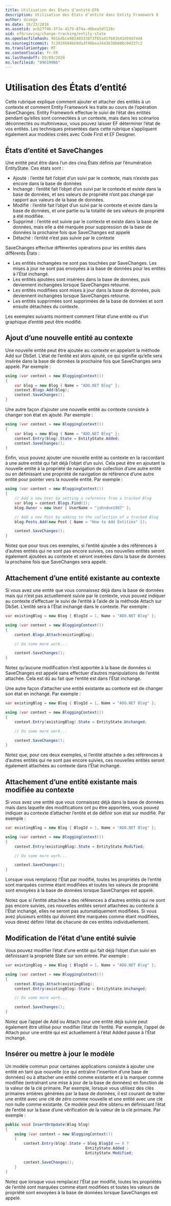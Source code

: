 ```yaml
---
title: Utilisation des États d’entité-EF6
description: Utilisation des États d’entité dans Entity Framework 6
author: divega
ms.date: 10/23/2016
ms.assetid: acb27f46-3f3a-4179-874a-d6bea5d7120c
uid: ef6/saving/change-tracking/entity-state
ms.openlocfilehash: 981bdbca982403338f3f65a41f601641d59d74d8
ms.sourcegitcommit: 7c3939504bb9da3f46bea3443638b808c04227c2
ms.translationtype: MT
ms.contentlocale: fr-FR
ms.lasthandoff: 09/09/2020
ms.locfileid: "89619986"
---
```

# <a name="working-with-entity-states"></a>Utilisation des États d’entité
Cette rubrique explique comment ajouter et attacher des entités à un contexte et comment Entity Framework les traite au cours de l’opération SaveChanges.
Entity Framework effectue le suivi de l’état des entités pendant qu’elles sont connectées à un contexte, mais dans les scénarios déconnectés ou multiniveaux, vous pouvez laisser EF déterminer l’état de vos entités.
Les techniques présentées dans cette rubrique s’appliquent également aux modèles créés avec Code First et EF Designer.  

## <a name="entity-states-and-savechanges"></a>États d’entité et SaveChanges

Une entité peut être dans l’un des cinq États définis par l’énumération EntityState. Ces états sont :  

- Ajouté : l’entité fait l’objet d’un suivi par le contexte, mais n’existe pas encore dans la base de données  
- Inchangé : l’entité fait l’objet d’un suivi par le contexte et existe dans la base de données, et ses valeurs de propriété n’ont pas changé par rapport aux valeurs de la base de données.  
- Modifié : l’entité fait l’objet d’un suivi par le contexte et existe dans la base de données, et une partie ou la totalité de ses valeurs de propriété a été modifiée.  
- Supprimé : l’entité est suivie par le contexte et existe dans la base de données, mais elle a été marquée pour suppression de la base de données la prochaine fois que SaveChanges est appelé  
- Détaché : l’entité n’est pas suivie par le contexte  

SaveChanges effectue différentes opérations pour les entités dans différents États :  

- Les entités inchangées ne sont pas touchées par SaveChanges. Les mises à jour ne sont pas envoyées à la base de données pour les entités à l’État inchangé.  
- Les entités ajoutées sont insérées dans la base de données, puis deviennent inchangées lorsque SaveChanges retourne.  
- Les entités modifiées sont mises à jour dans la base de données, puis deviennent inchangées lorsque SaveChanges retourne.  
- Les entités supprimées sont supprimées de la base de données et sont ensuite détachées du contexte.  

Les exemples suivants montrent comment l’état d’une entité ou d’un graphique d’entité peut être modifié.  

## <a name="adding-a-new-entity-to-the-context"></a>Ajout d’une nouvelle entité au contexte  

Une nouvelle entité peut être ajoutée au contexte en appelant la méthode Add sur DbSet.
L’état de l’entité est alors ajouté, ce qui signifie qu’elle sera insérée dans la base de données la prochaine fois que SaveChanges sera appelé.
Par exemple :  

``` csharp
using (var context = new BloggingContext())
{
    var blog = new Blog { Name = "ADO.NET Blog" };
    context.Blogs.Add(blog);
    context.SaveChanges();
}
```  

Une autre façon d’ajouter une nouvelle entité au contexte consiste à changer son état en ajouté. Par exemple :  

``` csharp
using (var context = new BloggingContext())
{
    var blog = new Blog { Name = "ADO.NET Blog" };
    context.Entry(blog).State = EntityState.Added;
    context.SaveChanges();
}
```  

Enfin, vous pouvez ajouter une nouvelle entité au contexte en la raccordant à une autre entité qui fait déjà l’objet d’un suivi.
Cela peut être en ajoutant la nouvelle entité à la propriété de navigation de collection d’une autre entité ou en définissant une propriété de navigation de référence d’une autre entité pour pointer vers la nouvelle entité. Par exemple :  

``` csharp
using (var context = new BloggingContext())
{
    // Add a new User by setting a reference from a tracked Blog
    var blog = context.Blogs.Find(1);
    blog.Owner = new User { UserName = "johndoe1987" };

    // Add a new Post by adding to the collection of a tracked Blog
    blog.Posts.Add(new Post { Name = "How to Add Entities" });

    context.SaveChanges();
}
```  

Notez que pour tous ces exemples, si l’entité ajoutée a des références à d’autres entités qui ne sont pas encore suivies, ces nouvelles entités seront également ajoutées au contexte et seront insérées dans la base de données la prochaine fois que SaveChanges sera appelé.  

## <a name="attaching-an-existing-entity-to-the-context"></a>Attachement d’une entité existante au contexte  

Si vous avez une entité que vous connaissez déjà dans la base de données mais qui n’est pas actuellement suivie par le contexte, vous pouvez indiquer au contexte d’effectuer le suivi de l’entité à l’aide de la méthode Attach sur DbSet. L’entité sera à l’État inchangé dans le contexte. Par exemple :  

``` csharp
var existingBlog = new Blog { BlogId = 1, Name = "ADO.NET Blog" };

using (var context = new BloggingContext())
{
    context.Blogs.Attach(existingBlog);

    // Do some more work...  

    context.SaveChanges();
}
```  

Notez qu’aucune modification n’est apportée à la base de données si SaveChanges est appelé sans effectuer d’autres manipulations de l’entité attachée. Cela est dû au fait que l’entité est dans l’État inchangé.  

Une autre façon d’attacher une entité existante au contexte est de changer son état en inchangé. Par exemple :  

``` csharp
var existingBlog = new Blog { BlogId = 1, Name = "ADO.NET Blog" };

using (var context = new BloggingContext())
{
    context.Entry(existingBlog).State = EntityState.Unchanged;

    // Do some more work...  

    context.SaveChanges();
}
```  

Notez que, pour ces deux exemples, si l’entité attachée a des références à d’autres entités qui ne sont pas encore suivies, ces nouvelles entités seront également attachées au contexte dans l’État inchangé.  

## <a name="attaching-an-existing-but-modified-entity-to-the-context"></a>Attachement d’une entité existante mais modifiée au contexte  

Si vous avez une entité que vous connaissez déjà dans la base de données mais dans laquelle des modifications ont pu être apportées, vous pouvez indiquer au contexte d’attacher l’entité et de définir son état sur modifié.
Par exemple :  

``` csharp
var existingBlog = new Blog { BlogId = 1, Name = "ADO.NET Blog" };

using (var context = new BloggingContext())
{
    context.Entry(existingBlog).State = EntityState.Modified;

    // Do some more work...  

    context.SaveChanges();
}
```  

Lorsque vous remplacez l’État par modifié, toutes les propriétés de l’entité sont marquées comme étant modifiées et toutes les valeurs de propriété sont envoyées à la base de données lorsque SaveChanges est appelé.  

Notez que si l’entité attachée a des références à d’autres entités qui ne sont pas encore suivies, ces nouvelles entités seront attachées au contexte à l’État inchangé, elles ne seront pas automatiquement modifiées.
Si vous avez plusieurs entités qui doivent être marquées comme étant modifiées, vous devez définir l’état de chacune de ces entités individuellement.  

## <a name="changing-the-state-of-a-tracked-entity"></a>Modification de l’état d’une entité suivie  

Vous pouvez modifier l’état d’une entité qui fait déjà l’objet d’un suivi en définissant la propriété State sur son entrée. Par exemple :  

``` csharp
var existingBlog = new Blog { BlogId = 1, Name = "ADO.NET Blog" };

using (var context = new BloggingContext())
{
    context.Blogs.Attach(existingBlog);
    context.Entry(existingBlog).State = EntityState.Unchanged;

    // Do some more work...  

    context.SaveChanges();
}
```  

Notez que l’appel de Add ou Attach pour une entité déjà suivie peut également être utilisé pour modifier l’état de l’entité. Par exemple, l’appel de Attach pour une entité qui est actuellement à l’état Added passe à l’État inchangé.  

## <a name="insert-or-update-pattern"></a>Insérer ou mettre à jour le modèle  

Un modèle commun pour certaines applications consiste à ajouter une entité en tant que nouvelle (ce qui entraîne l’insertion d’une base de données) ou à attacher une entité comme existante et à la marquer comme modifiée (entraînant une mise à jour de la base de données) en fonction de la valeur de la clé primaire.
Par exemple, lorsque vous utilisez des clés primaires entières générées par la base de données, il est courant de traiter une entité avec une clé de zéro comme nouvelle et une entité avec une clé non nulle comme existante.
Ce modèle peut être obtenu en définissant l’état de l’entité sur la base d’une vérification de la valeur de la clé primaire. Par exemple :  

``` csharp
public void InsertOrUpdate(Blog blog)
{
    using (var context = new BloggingContext())
    {
        context.Entry(blog).State = blog.BlogId == 0 ?
                                   EntityState.Added :
                                   EntityState.Modified;

        context.SaveChanges();
    }
}
```  

Notez que lorsque vous remplacez l’État par modifié, toutes les propriétés de l’entité sont marquées comme étant modifiées et toutes les valeurs de propriété sont envoyées à la base de données lorsque SaveChanges est appelé.  
